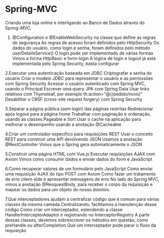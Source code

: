 # Spring-MVC
Criando uma loja online e interligando ao Banco de Dados através do Spring-MVC.

1. @Configuration e @EnableWebSecurity na classe que define as regras de segurança
As regras de acesso foram definidos pelo HttpSecurity
Os dados do usuário, como login e senha, foram definidos pelo método userDetailsService()
O login pode ser implementado de várias formas
Vimos a forma HttpBasic e form-login
A lógica de login e logout já está implementada pelo Spring Security, basta configurar

2.Executar uma autenticação baseada em JDBC
Criptografar a senha do usuário
Criar o modelo JDBC para representar o usuário e as permissões com Spring Security
Acessar o usuário autenticado com Spring MVC, usando o Principal
Escrever uma query JPA com Spring Data
Usar links relativos com Thymeleaf, por exemplo th:action="@{/pedido/novo}"
Desabilitar o CRSF (cross-site request forgery) com Spring Security

3.Separar a página pública (sem login) das páginas restritas
Redirecionar após logout para a página home
Trabalhar com paginação e ordenação, usando as classes Pageable e Sort
Usar o cache na aplicação para melhorar o desempenho usando a anotação @Cacheable

4.Criar um controlador específico para requisições REST
Usar o conceito REST para construir uma API devolvendo JSON
Usamos a anotação @RestController
Vimos que o Spring gera automaticamente o JSON

5.Construir uma página HTML com Vue.js
Executar requisições AJAX com Axiom
Vimos como consumir dados e enviar dados do form e JavaScript

6.Como recuperar valores de um formulário pelo JavaScript
Como enviar uma requisição AJAX do tipo POST com Axiom
Como fazer um tratamento de erro client-side e apresentar mensagens de erro
No lado do Spring MVC, vimos a anotação @ResquestBody, para receber o corpo da requisição e mapear os dados para um objeto do nosso domínio.

7.Que interceptadores ajudam a centralizar código que é comum para várias classes da mesma camada
Centralizando, facilitamos a manutenção desse código
Como criar um interceptador, estendendo a classe HandlerInterceptorAdaptor e registrando no InterceptorRegistry
A partir dessas classes, devemos sobrescrever os métodos em questão, como preHandle ou afterCompletion
Que um interceptador pode parar o fluxo da requisição
